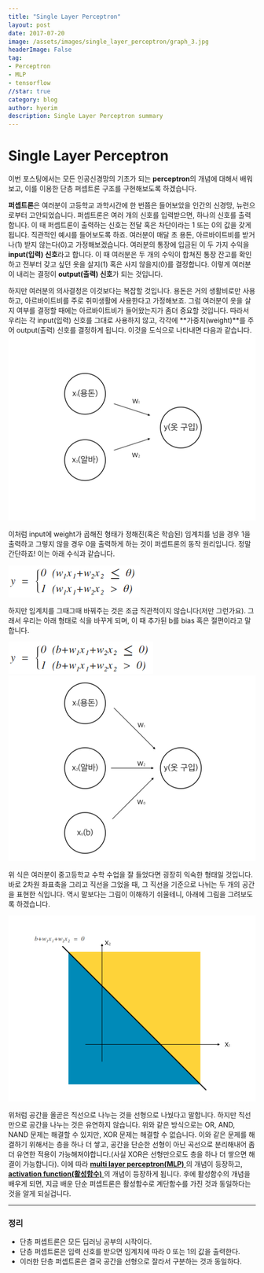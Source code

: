 ```yaml
---
title: "Single Layer Perceptron"
layout: post
date: 2017-07-20
image: /assets/images/single_layer_perceptron/graph_3.jpg
headerImage: False
tag:
- Perceptron
- MLP
- tensorflow
//star: true
category: blog
author: hyerim
description: Single Layer Perceptron summary
---
```


# Single Layer Perceptron

 이번 포스팅에서는 모든 인공신경망의 기초가 되는 **perceptron**의 개념에 대해서 배워보고, 이를 이용한 단층 퍼셉트론 구조를 구현해보도록 하겠습니다. 
 
 
 **퍼셉트론**은 여러분이 고등학교 과학시간에 한 번쯤은 들어보았을 인간의 신경망, 뉴런으로부터 고안되었습니다. 퍼셉트론은 여러 개의 신호를 입력받으면, 하나의 신호를 출력합니다. 이 때 퍼셉트론이 출력하는 신호는 전달 혹은 차단이라는 1 또는 0의 값을 갖게됩니다. 직관적인 예시를 들어보도록 하죠. 여러분이 매달 초 용돈, 아르바이트비를 받거나(1) 받지 않는다(0)고 가정해보겠습니다. 여러분의 통장에 입금된 이 두 가지 수익을 **input(입력) 신호**라고 합니다. 이 때 여러분은 두 개의 수익이 합쳐진 통장 잔고를 확인하고 전부터 갖고 싶던 옷을 살지(1) 혹은 사지 않을지(0)를 결정합니다. 이렇게 여러분이 내리는 결정이 **output(출력) 신호**가 되는 것입니다. 

하지만 여러분의 의사결정은 이것보다는 복잡할 것입니다. 용돈은 거의 생활비로만 사용하고, 아르바이트비를 주로 취미생활에 사용한다고 가정해보죠. 그럼 여러분이 옷을 살지 여부를 결정할 때에는 아르바이트비가 들어왔는지가 좀더 중요할 것입니다. 따라서 우리는 각 input(입력) 신호를 그대로 사용하지 않고, 각각에 **가중치(weight)**를 주어 output(출력) 신호를 결정하게 됩니다. 이것을 도식으로 나타내면 다음과 같습니다.
![graph_2.jpg](/assets/images/single_layer_perceptron/graph_2.jpg)

이처럼 input에 weight가 곱해진 형태가 정해진(혹은 학습된) 임계치를 넘을 경우 1을 출력하고 그렇지 않을 경우 0을 출력하게 하는 것이 퍼셉트론의 동작 원리입니다. 정말 간단하죠! 이는 아래 수식과 같습니다.

![식1](/assets/images/single_layer_perceptron/식_1.jpg)

하지만 임계치를 그때그때 바꿔주는 것은 조금 직관적이지 않습니다(저만 그런가요). 그래서 우리는 아래 형태로 식을 바꾸게 되며, 이 때 추가된 b를 bias 혹은 절편이라고 말합니다. 

![식2](/assets/images/single_layer_perceptron/식_2.jpg)
![graph_3.jpg](/assets/images/single_layer_perceptron/graph_3.jpg)

위 식은 여러분이 중고등학교 수학 수업을 잘 들었다면 굉장히 익숙한 형태일 것입니다. 바로 2차원 좌표축을 그리고 직선을 그었을 때, 그 직선을 기준으로 나뉘는 두 개의 공간을 표현한 식입니다. 역시 말보다는 그림이 이해하기 쉬울테니, 아래에 그림을 그려보도록 하겠습니다.

![graph_1.jpg](/assets/images/single_layer_perceptron/graph_1.jpg)

위처럼 공간을 올곧은 직선으로 나누는 것을 선형으로 나눴다고 말합니다. 하지만 직선만으로 공간을 나누는 것은 유연하지 않습니다. 위와 같은 방식으로는 OR, AND, NAND 문제는 해결할 수 있지만, XOR 문제는 해결할 수 없습니다. 이와 같은 문제를 해결하기 위해서는 층을 하나 더 쌓고, 공간을 단순한 선형이 아닌 곡선으로 분리해내어 좀더 유연한 적용이 가능해져야합니다.(사실 XOR은 선형만으로도 층을 하나 더 쌓으면 해결이 가능합니다). 이에 따라 <a href = "#"> **multi layer perceptron(MLP)** </a>의 개념이 등장하고, <a href = "#"> **activation function(활성함수)** </a>의 개념이 등장하게 됩니다. 후에 활성함수의 개념을 배우게 되면, 지금 배운 단순 퍼셉트론은 활성함수로 계단함수를 가진 것과 동일하다는 것을 알게 되실겁니다.

**********
### 정리
* 단층 퍼셉트론은 모든 딥러닝 공부의 시작이다.
* 단층 퍼셉트론은 입력 신호를 받으면 임계치에 따라 0 또는 1의 값을 출력한다.
* 이러한 단층 퍼셉트론은 결국 공간을 선형으로 잘라서 구분하는 것과 동일하다.

